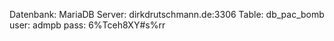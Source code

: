 Datenbank:
MariaDB
Server: dirkdrutschmann.de:3306
Table: db_pac_bomb
user: admpb
pass: 6%Tceh8XY#s%rr
